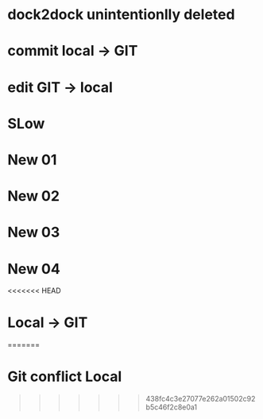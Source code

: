 # dock2dock unintentionlly deleted
# commit local -> GIT
# edit GIT -> local
# SLow
# New 01
# New 02
# New 03
# New 04
<<<<<<< HEAD
# Local -> GIT
=======
# Git conflict Local
>>>>>>> 438fc4c3e27077e262a01502c92b5c46f2c8e0a1
